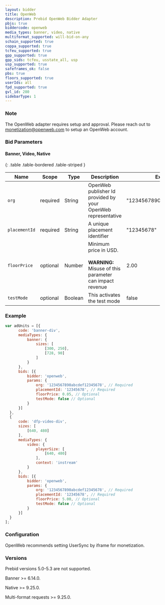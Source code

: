 ```yaml
---
layout: bidder
title: OpenWeb
description: Prebid OpenWeb Bidder Adapter
pbjs: true
biddercode: openweb
media_types: banner, video, native
multiformat_supported: will-bid-on-any
schain_supported: true
coppa_supported: true
tcfeu_supported: true
gpp_supported: true
gpp_sids: tcfeu, usstate_all, usp
usp_supported: true
safeframes_ok: false
pbs: true
floors_supported: true
userIds: all
fpd_supported: true
gvl_id: 280
sidebarType: 1
---
```


### Note

The OpenWeb adapter requires setup and approval. Please reach out to <monetization@openweb.com> to setup an OpenWeb account.

### Bid Parameters

#### Banner, Video, Native

{: .table .table-bordered .table-striped }

| Name | Scope | Type | Description | Example
| ---- | ----- | ---- | ----------- | -------
| `org` | required | String |  OpenWeb publisher Id provided by your OpenWeb representative  | "1234567890abcdef12345678"
| `placementId` | required | String |  A unique placement identifier  | "12345678"
| `floorPrice` | optional | Number |  Minimum price in USD. <br/><br/> **WARNING:**<br/> Misuse of this parameter can impact revenue | 2.00
| `testMode` | optional | Boolean |  This activates the test mode  | false

### Example

```javascript
var adUnits = [{
      code: 'banner-div',
      mediaTypes: {
          banner: {
              sizes: [
                  [300, 250],
                  [728, 90]
              ]
          }
      },
      bids: [{
          bidder: 'openweb',
          params: {
              org: '1234567890abcdef12345678', // Required
              placementId: '12345678', // Required
              floorPrice: 0.05, // Optional
              testMode: false // Optional
          }
      }]
  },
  {
      code: 'dfp-video-div',
      sizes: [
          [640, 480]
      ],
      mediaTypes: {
          video: {
              playerSize: [
                  [640, 480]
              ],
              context: 'instream'
          }
      },
      bids: [{
          bidder: 'openweb',
          params: {
              org: '1234567890abcdef12345678', // Required
              placementId: '12345678', // Required
              floorPrice: 5.00, // Optional
              testMode: false // Optional
          }
      }]
  }
];
```

### Configuration

OpenWeb recommends setting UserSync by iframe for monetization.

### Versions

Prebid versions 5.0-5.3 are not supported.

Banner >= 6.14.0.

Native >= 9.25.0.

Multi-format requests >= 9.25.0.
